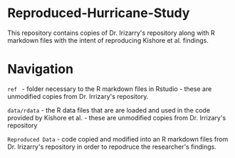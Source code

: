 # Reproduced-Hurricane-Study
This repository contains copies of Dr. Irizarry's repository along with R markdown files with the intent of reproducing Kishore et al. findings. 

# Navigation 

`ref ` - folder necessary to the R markdown files in Rstudio - these are unmodified copies from Dr. Irrizary's repository.

`data/rdata` - the  R data files that are are loaded and used in the code provided by Kishore et al. - these are unmodified copies from Dr. Irrizary's repository

`Reproduced Data` - code copied and modified into an R markdown files from Dr. Irizarry's repository in order to repodruce the researcher's findings.
